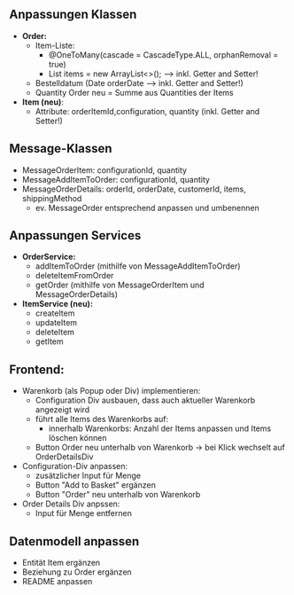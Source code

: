 ## Anpassungen Klassen
- **Order:**
	- Item-Liste:
		- @OneToMany(cascade = CascadeType.ALL, orphanRemoval = true)
		- List<Item> items = new ArrayList<>(); --> inkl. Getter and Setter!
	- Bestelldatum (Date orderDate --> inkl. Getter and Setter!)
	- Quantity Order neu = Summe aus Quantities der Items
- **Item (neu)**:
	- Attribute: orderItemId,configuration, quantity (inkl. Getter and Setter!)

## Message-Klassen
- MessageOrderItem: configurationId, quantity
- MessageAddItemToOrder: configurationId, quantity
- MessageOrderDetails: orderId, orderDate, customerId, items, shippingMethod
	- ev. MessageOrder entsprechend anpassen und umbenennen

## Anpassungen Services
- **OrderService:**
	- addItemToOrder (mithilfe von MessageAddItemToOrder)
	- deleteItemFromOrder
	- getOrder (mithilfe von MessageOrderItem und MessageOrderDetails)
- **ItemService (neu):**
	- createItem
	- updateItem
	- deleteItem
	- getItem

## Frontend:
- Warenkorb (als Popup oder Div) implementieren:
	- Configuration Div ausbauen, dass auch aktueller Warenkorb angezeigt wird
	- führt alle Items des Warenkorbs auf:
		- innerhalb Warenkorbs: Anzahl der Items anpassen und Items löschen können
	- Button Order neu unterhalb von Warenkorb -> bei Klick wechselt auf OrderDetailsDiv
- Configuration-Div anpassen:
	- zusätzlicher Input für Menge
	- Button "Add to Basket" ergänzen
	- Button "Order" neu unterhalb von Warenkorb
- Order Details Div anpssen:
	- Input für Menge entfernen

## Datenmodell anpassen
- Entität Item ergänzen
- Beziehung zu Order ergänzen
- README anpassen